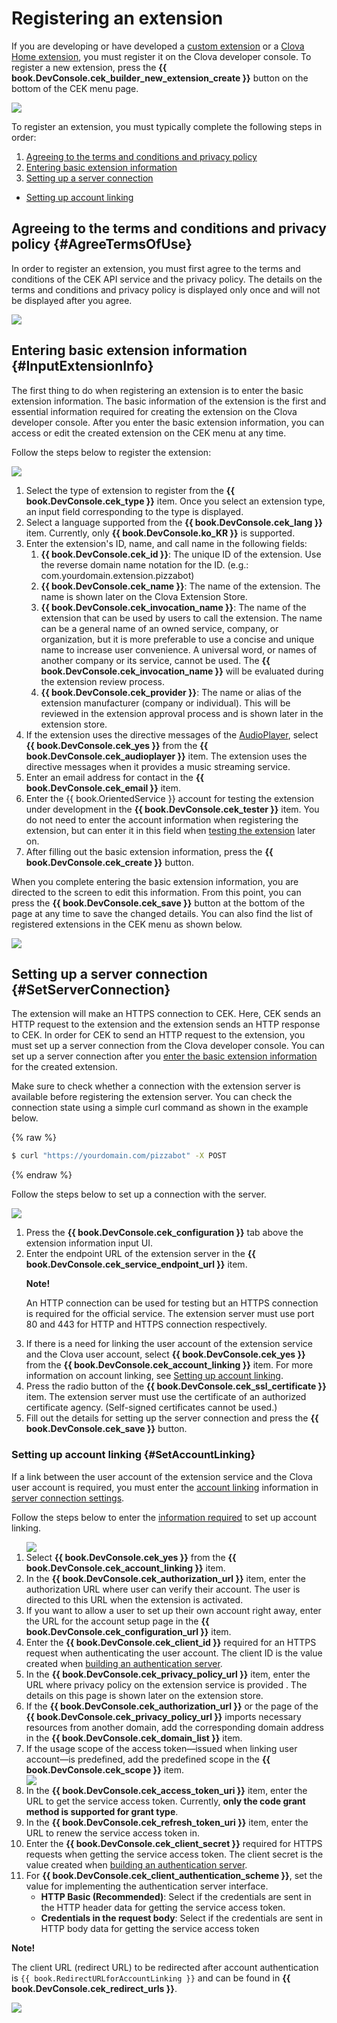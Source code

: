 ﻿# Registering an extension
If you are developing or have developed a [custom extension](/CEK/Guides/Build_Custom_Extension.md) or a [Clova Home extension](/CEK/Guides/Build_Clova_Home_Extension.md), you must register it on the Clova developer console. To register a new extension, press the **{{ book.DevConsole.cek_builder_new_extension_create }}** button on the bottom of the CEK menu page.

![](/DevConsole/Resources/Images/DevConsole-First_Look_of_Extension_List.png)

To register an extension, you must typically complete the following steps in order:

1. [Agreeing to the terms and conditions and privacy policy](#AgreeTermsOfUse)
2. [Entering basic extension information](#InputExtensionInfo)
3. [Setting up a server connection](#SetServerConnection)
  * [Setting up account linking](#SetAccountLinking)

## Agreeing to the terms and conditions and privacy policy {#AgreeTermsOfUse}

In order to register an extension, you must first agree to the terms and conditions of the CEK API service and the privacy policy. The details on the terms and conditions and privacy policy is displayed only once and will not be displayed after you agree.

![](/DevConsole/Resources/Images/DevConsole-Agree_Terms_of_Use_and_Collecting_Personal_Info.png)

## Entering basic extension information {#InputExtensionInfo}

The first thing to do when registering an extension is to enter the basic extension information. The basic information of the extension is the first and essential information required for creating the extension on the Clova developer console. After you enter the basic extension information, you can access or edit the created extension on the CEK menu at any time.

Follow the steps below to register the extension:

![](/DevConsole/Resources/Images/DevConsole-Create_New_Extension.png)

<ol>
  <li>Select the type of extension to register from the <strong>{{ book.DevConsole.cek_type }}</strong> item. Once you select an extension type, an input field corresponding to the type is displayed.</li>
  <li>Select a language supported from the <strong>{{ book.DevConsole.cek_lang }}</strong> item. Currently, only <strong>{{ book.DevConsole.ko_KR }}</strong> is supported.</li>
  <li>Enter the extension's ID, name, and call name in the following fields:
    <ol>
      <li><strong>{{ book.DevConsole.cek_id }}</strong>: The unique ID of the extension. Use the reverse domain name notation for the ID. (e.g.: com.yourdomain.extension.pizzabot)</li>
      <li><strong>{{ book.DevConsole.cek_name }}</strong>: The name of the extension. The name is shown later on the Clova Extension Store.</li>
      <li><strong>{{ book.DevConsole.cek_invocation_name }}</strong>: The name of the extension that can be used by users to call the extension. The name can be a general name of an owned service, company, or organization, but it is more preferable to use a concise and unique name to increase user convenience. A universal word, or names of another company or its service, cannot be used. The <strong>{{ book.DevConsole.cek_invocation_name }}</strong> will be evaluated during the extension review process.</li>
      <li><strong>{{ book.DevConsole.cek_provider }}</strong>: The name or alias of the extension manufacturer (company or individual). This will be reviewed in the extension approval process and is shown later in the extension store.</li>
    </ol>
  </li>
  <li>If the extension uses the directive messages of the <a href="/CIC/References/CICInterface/AudioPlayer.html">AudioPlayer</a>, select <strong>{{ book.DevConsole.cek_yes }}</strong> from the <strong>{{ book.DevConsole.cek_audioplayer }}</strong> item. The extension uses the directive messages when it provides a music streaming service.</li>
  <li>Enter an email address for contact in the <strong>{{ book.DevConsole.cek_email }}</strong> item.</li>
  <li>Enter the {{ book.OrientedService }} account for testing the extension under development in the <strong>{{ book.DevConsole.cek_tester }}</strong> item. You do not need to enter the account information when registering the extension, but can enter it in this field when <a href="/DevConsole/Guides/CEK/Test_Extension.html">testing the extension</a> later on.</li>
  <li>After filling out the basic extension information, press the <strong>{{ book.DevConsole.cek_create }}</strong> button.</li>
</ol>

When you complete entering the basic extension information, you are directed to the screen to edit this information. From this point, you can press the **{{ book.DevConsole.cek_save }}** button at the bottom of the page at any time to save the changed details. You can also find the list of registered extensions in the CEK menu as shown below.

![](/DevConsole/Resources/Images/DevConsole-Extension_list_after_Creation.png)

## Setting up a server connection {#SetServerConnection}

The extension will make an HTTPS connection to CEK. Here, CEK sends an HTTP request to the extension and the extension sends an HTTP response to CEK. In order for CEK to send an HTTP request to the extension, you must set up a server connection from the Clova developer console. You can set up a server connection after you [enter the basic extension information](#InputExtensionInfo) for the created extension.

Make sure to check whether a connection with the extension server is available before registering the extension server. You can check the connection state using a simple curl command as shown in the example below.

{% raw %}
```bash
$ curl "https://yourdomain.com/pizzabot" -X POST
```
{% endraw %}

Follow the steps below to set up a connection with the server.

![](/DevConsole/Resources/Images/DevConsole-Extension_Server_Settings.png)

<ol>
  <li>Press the <strong>{{ book.DevConsole.cek_configuration }}</strong> tab above the extension information input UI.</li>
  <li>Enter the endpoint URL of the extension server in the <strong>{{ book.DevConsole.cek_service_endpoint_url }}</strong> item.
    <div class="note">
    <p><strong>Note!</strong></p>
    <p>An HTTP connection can be used for testing but an HTTPS connection is required for the official service. The extension server must use port 80 and 443 for HTTP and HTTPS connection respectively.</p>
  </div>
  </li>
  <li>If there is a need for linking the user account of the extension service and the Clova user account, select <strong>{{ book.DevConsole.cek_yes }}</strong> from the <strong>{{ book.DevConsole.cek_account_linking }}</strong> item. For more information on account linking, see <a href="#SetAccountLinking">Setting up account linking</a>.</li>
  <li>Press the radio button of the <strong>{{ book.DevConsole.cek_ssl_certificate }}</strong> item. The extension server must use the certificate of an authorized certificate agency.  (Self-signed certificates cannot be used.)</li>
  <li>Fill out the details for setting up the server connection and press the <strong>{{ book.DevConsole.cek_save }}</strong> button.</li>
</ol>

### Setting up account linking {#SetAccountLinking}

If a link between the user account of the extension service and the Clova user account is required, you must enter the [account linking](/CEK/Guides/Link_User_Account.md) information in [server connection settings](#SetServerConnection).

Follow the steps below to enter the [information required](/CEK/Guides/Link_User_Account.md#RegisterAccountLinkingInfo) to set up account linking.

<ol>
  <img src="/DevConsole/Resources/Images/DevConsole-Extension_Accoun_Linking_Settings_1.png" />
  <li>Select <strong>{{ book.DevConsole.cek_yes }}</strong> from the <strong>{{ book.DevConsole.cek_account_linking }}</strong> item.</li>
  <li>In the <strong>{{ book.DevConsole.cek_authorization_url }}</strong> item, enter the authorization URL where user can verify their account. The user is directed to this URL when the extension is activated.</li>
  <li>If you want to allow a user to set up their own account right away, enter the URL for the account setup page in the <strong>{{ book.DevConsole.cek_configuration_url }}</strong> item.</li>
  <li>Enter the <strong>{{ book.DevConsole.cek_client_id }}</strong> required for an HTTPS request when authenticating the user account. The client ID is the value created when <a href="/CEK/Guides/Link_User_Account.html#BuildAuthServer">building an authentication server</a>.</li>
  <li>In the <strong>{{ book.DevConsole.cek_privacy_policy_url }}</strong> item, enter the URL where privacy policy on the extension service is provided . The details on this page is shown later on the extension store.</li>
  <li>If the <strong>{{ book.DevConsole.cek_authorization_url }}</strong> or the page of the <strong>{{ book.DevConsole.cek_privacy_policy_url }}</strong> imports necessary resources from another domain, add the corresponding domain address in the <strong>{{ book.DevConsole.cek_domain_list }}</strong> item.</li>
  <li>If the usage scope of the access token—issued when linking user account—is predefined, add the predefined scope in the <strong>{{ book.DevConsole.cek_scope }}</strong> item.</li>
  <img src="/DevConsole/Resources/Images/DevConsole-Extension_Accoun_Linking_Settings_2.png" />
  <li>In the <strong>{{ book.DevConsole.cek_access_token_uri }}</strong> item, enter the URL to get the service access token. Currently, <strong>only the code grant method is supported for grant type</strong>.</li>
  <li>In the <strong>{{ book.DevConsole.cek_refresh_token_uri }}</strong> item, enter the URL to renew the service access token in.</li>
  <li>Enter the <strong>{{ book.DevConsole.cek_client_secret }}</strong> required for HTTPS requests when getting the service access token. The client secret is the value created when <a href="/CEK/Guides/Link_User_Account.html#BuildAuthServer">building an authentication server</a>.</li>
  <li>For <strong>{{ book.DevConsole.cek_client_authentication_scheme }}</strong>, set the value for implementing the authentication server interface.
    <ul>
      <li><strong>HTTP Basic (Recommended)</strong>: Select if the credentials are sent in the HTTP header data for getting the service access token.</li>
      <li><strong>Credentials in the request body</strong>: Select if the credentials are sent in HTTP body data for getting the service access token</li>
    </ul>
  </li>
</ol>

<div id="RedirectURI" class="note">
  <p><strong>Note!</strong></p>
  <p>The client URL (redirect URL) to be redirected after account authentication is <code>{{ book.RedirectURLforAccountLinking }}</code> and can be found in <strong>{{ book.DevConsole.cek_redirect_urls }}</strong>.</strong></p>
  <img src="/DevConsole/Resources/Images/DevConsole-Redirect_URL_for_Extension_Accoun_Linking.png" />
</div>
